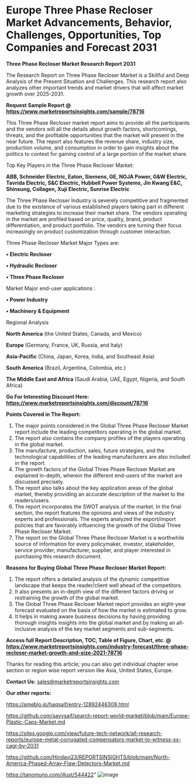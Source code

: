 # Europe Three Phase Recloser Market Advancements, Behavior, Challenges, Opportunities, Top Companies and Forecast 2031

<strong>Three Phase Recloser Market Research Report 2031</strong>

The Research Report on Three Phase Recloser Market is a Skillful and Deep Analysis of the Present Situation and Challenges. This research report also analyzes other important trends and market drivers that will affect market growth over 2025-2031.

<strong>Request Sample Report @ <a href=https://www.marketreportsinsights.com/sample/78716>https://www.marketreportsinsights.com/sample/78716</a></strong>

This Three Phase Recloser market report aims to provide all the participants and the vendors will all the details about growth factors, shortcomings, threats, and the profitable opportunities that the market will present in the near future. The report also features the revenue share, industry size, production volume, and consumption in order to gain insights about the politics to contest for gaining control of a large portion of the market share.

Top Key Players in the Three Phase Recloser Market:

<strong>ABB, Schneider Electric, Eaton, Siemens, GE, NOJA Power, G&W Electric, Tavrida Electric, S&C Electric, Hubbell Power Systems, Jin Kwang E&C, Shinsung, Collagen, Xuji Electric, Sunrise Electric</strong>

The Three Phase Recloser Industry is severely competitive and fragmented due to the existence of various established players taking part in different marketing strategies to increase their market share. The vendors operating in the market are profiled based on price, quality, brand, product differentiation, and product portfolio. The vendors are turning their focus increasingly on product customization through customer interaction.

Three Phase Recloser Market Major Types are:

<strong>• Electric Recloser

• Hydraulic Recloser

• Three Phase Recloser</strong>

Market Major end-user applications :

<strong>• Power Industry

• Machinery & Equipment</strong>

Regional Analysis

</u><strong><b>North America</b></strong> (the United States, Canada, and Mexico)

<strong><b>Europe </b></strong>(Germany, France, UK, Russia, and Italy)

<strong><b>Asia-Pacific</b></strong> (China, Japan, Korea, India, and Southeast Asia)

<strong><b>South America</b></strong> (Brazil, Argentina, Colombia, etc.)

<strong><b>The Middle East and Africa</b></strong> (Saudi Arabia, UAE, Egypt, Nigeria, and South Africa)

<strong>Go For Interesting Discount Here: <a href=https://www.marketreportsinsights.com/discount/78716>https://www.marketreportsinsights.com/discount/78716</a></strong>

<strong>Points Covered in The Report:</strong>
<ol>
  <li>The major points considered in the Global Three Phase Recloser Market report include the leading competitors operating in the global market.</li>
  <li>The report also contains the company profiles of the players operating in the global market.</li>
  <li>The manufacture, production, sales, future strategies, and the technological capabilities of the leading manufacturers are also included in the report.</li>
  <li>The growth factors of the Global Three Phase Recloser Market are explained in-depth, wherein the different end-users of the market are discussed precisely.</li>
  <li>The report also talks about the key application areas of the global market, thereby providing an accurate description of the market to the readers/users.</li>
  <li>The report incorporates the SWOT analysis of the market. In the final section, the report features the opinions and views of the industry experts and professionals. The experts analyzed the export/import policies that are favorably influencing the growth of the Global Three Phase Recloser Market.</li>
  <li>The report on the Global Three Phase Recloser Market is a worthwhile source of information for every policymaker, investor, stakeholder, service provider, manufacturer, supplier, and player interested in purchasing this research document.</li>
</ol>
<strong>Reasons for Buying Global Three Phase Recloser Market Report:</strong>

<ol>
  <li>The report offers a detailed analysis of the dynamic competitive landscape that keeps the reader/client well ahead of the competitors.</li>
  <li>It also presents an in-depth view of the different factors driving or restraining the growth of the global market.</li>
  <li>The Global Three Phase Recloser Market report provides an eight-year forecast evaluated on the basis of how the market is estimated to grow.</li>
  <li>It helps in making aware business decisions by having providing thorough insights insights into the global market and by making an all-inclusive analysis of the key market segments and sub-segments.</li>
</ol>
<strong>Access full Report Description, TOC, Table of Figure, Chart, etc. @ <a href=https://www.marketreportsinsights.com/industry-forecast/three-phase-recloser-market-growth-and-size-2021-78716>https://www.marketreportsinsights.com/industry-forecast/three-phase-recloser-market-growth-and-size-2021-78716</a></strong>


Thanks for reading this article; you can also get individual chapter wise section or region wise report version like Asia, United States, Europe.

<strong>Contact Us:</strong>
sales@marketreportsinsights.com

<strong>Our other reports:</strong>

<a href=https://ameblo.jp/haqsaif/entry-12892446309.html>https://ameblo.jp/haqsaif/entry-12892446309.html</a>

<a href=https://github.com/sayysaif/search-report-world-market/blob/main/Europe-Plastic-Caps-Market.md>https://github.com/sayysaif/search-report-world-market/blob/main/Europe-Plastic-Caps-Market.md</a>

<a href=https://sites.google.com/view/future-tech-network/all-research-reports/europe-metal-corrugated-compensators-market-to-witness-xx-cagr-by-2031>https://sites.google.com/view/future-tech-network/all-research-reports/europe-metal-corrugated-compensators-market-to-witness-xx-cagr-by-2031</a>

<a href=https://github.com/Hindavi23/REPORTSINSIGHTS/blob/main/North-America-Phased-Array-Flaw-Detectors-Market.md>https://github.com/Hindavi23/REPORTSINSIGHTS/blob/main/North-America-Phased-Array-Flaw-Detectors-Market.md</a>

<a href=https://tanomuno.com/illust/544422>https://tanomuno.com/illust/544422</a>"
![image](https://github.com/user-attachments/assets/e016f653-4b02-413d-af79-bc03a7f4039b)
